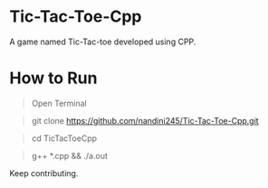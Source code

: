 # Tic-Tac-Toe-Cpp
A game named Tic-Tac-toe developed using CPP.
# How to Run

> Open Terminal

> git clone https://github.com/nandini245/Tic-Tac-Toe-Cpp.git

> cd TicTacToeCpp

> g++ *.cpp && ./a.out 

Keep contributing. 
